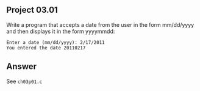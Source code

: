 ## Project 03.01
Write a program that accepts a date from the user in the form mm/dd/yyyy and then displays it in the form yyyymmdd:
```
Enter a date (mm/dd/yyyy): 2/17/2011
You entered the date 20110217
```
## Answer
See ```ch03p01.c```
